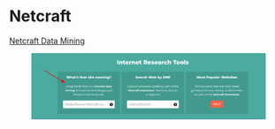 # Netcraft

[Netcraft Data Mining](https://www.netcraft.com/internet-data-mining/)

<figure><img src="../../../.gitbook/assets/image.png" alt=""><figcaption></figcaption></figure>
